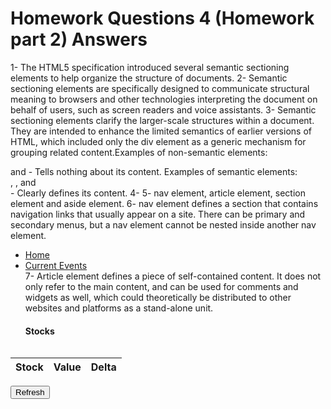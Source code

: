 <!DOCTYPE html>
<html lang="en">
<head>
    <meta charset="utf-8">
    <meta name="viewport" content="width=device-width, initial-scale=1.0">
    <title></title>
    <link rel="stylesheet" href="">
</head>
<h1>Homework Questions 4 (Homework part 2) Answers</h1>

<body>
    <p>
    1- The HTML5 specification introduced several semantic sectioning elements to help organize the structure of documents.
    2- Semantic sectioning elements are specifically designed to communicate structural meaning to browsers and other technologies interpreting the document on behalf of users, such as screen readers and voice assistants.
    3- Semantic sectioning elements clarify the larger-scale structures within a document. They are intended to enhance the limited semantics of earlier versions of HTML, which included only the div element as a generic mechanism for grouping related content.Examples of non-semantic elements: <div> and <span> - Tells nothing about its content. Examples of semantic elements: <form> , <table> , and <article> - Clearly defines its content.
    4- 
    5- nav element, article element, section element and aside element.
    6- nav element defines a section that contains navigation links that usually appear on a site. There can be primary and secondary menus, but a nav element cannot be nested inside another nav element. <nav>
  <ul>
   <li><a href="/">Home</a></li>
   <li><a href="/events">Current Events</a></li>
    <script src=""></script>
    7- Article element defines a piece of self-contained content. It does not only refer to the main content, and can be used for comments and widgets as well, which could theoretically be distributed to other websites and platforms as a stand-alone unit. 
    <article is="stock-widget">
    <h1>Stocks</h1>
    <table>
    <thead> <tr> <th> Stock <th> Value <th> Delta
    <tbody> <template> <tr> <td> <td> <td> </template>
    </table>  
 <p> <input type=button value="Refresh" onclick="this.parentElement.refresh()">
  </article>
<article is="news-widget">
</body>
</html>

